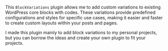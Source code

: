 This `BlockVariations` plugin allows me to add custom variations to existing WordPress core blocks with codes. These variations provide predefined configurations and styles for specific use cases, making it easier and faster to create custom layouts within your posts and pages.

I made this plugin mainly to add block variations to my personal projects, but you can borrow the ideas and create your own plugin to fit your projects.